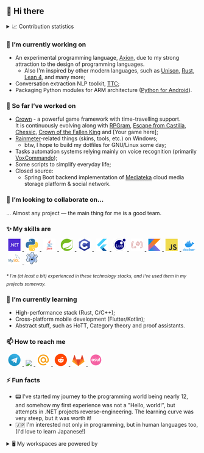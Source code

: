## 👋 Hi there

<details>
     <summary>📈 Contribution statistics</summary>
     <table>
          <tr>
              <td><img src="https://github-readme-stats-f1uctus.vercel.app/api?username=F1uctus&theme=vue&show_icons=true&include_all_commits=true&hide_border=true&hide_title=true" /></td>
              <td><img src="https://github-readme-stats-f1uctus.vercel.app/api/top-langs/?username=F1uctus&theme=vue&hide_border=true&layout=compact" /></td>
          </tr>
     </table>
     <img src="https://cr-skills-chart-widget.azurewebsites.net/api/api?username=F1uctus" />
</details>

### 🔭 I’m currently working on
* An experimental programming language, [Axion](https://github.com/F1uctus/Axion), due to my strong attraction to the design of programming languages.
  * Also I'm inspired by other modern languages, such as [Unison](https://www.unison-lang.org), [Rust](https://www.rust-lang.org), [Lean 4](https://github.com/leanprover/lean4), and many more;
* Conversation extraction NLP toolkit, [TTC](https://github.com/F1uctus/ttc);
* Packaging Python modules for ARM architecture ([Python for Android](https://github.com/F1uctus/p4a-recipes)).

### 🎯 So far I’ve worked on
* [Crown](https://github.com/F1uctus/crown) - a powerful game framework with time-travelling support.
  <br>It is continuously evolving along with [RPGram](https://github.com/Zemllia/RPGram), [Escape from Castilla](https://github.com/F1uctus/escape-from-castilla), [Chessic](https://gitlab.com/F1uctus/Chessic), [Crown of the Fallen King](https://github.com/F1uctus/cotfk) and [Your game here];
* [Rainmeter](https://rainmeter.net)-related things (skins, tools, etc.) on Windows;
  * btw, I hope to build my dotfiles for GNU/Linux some day;
* Tasks automation systems relying mainly on voice recognition (primarily [VoxCommando](http://voxcommando.com/home/));
* Some scripts to simplify everyday life;
* Closed source:
  * Spring Boot backend implementation of [Mediateka](https://media.dev.mediago.site) cloud media storage platform & social network.

### 👯 I’m looking to collaborate on...
... Almost any project — the main thing for me is a good team.

### ✨ My skills are

<p float="left">
  <a href="https://www.google.com/search?q=.NET">
    <img width="32" hspace="5" src="https://github.com/F1uctus/F1uctus/blob/master/images/dotnet.png" />
  </a>
  <a href="https://www.google.com/search?q=Python">
    <img width="32" hspace="5" src="https://github.com/F1uctus/F1uctus/blob/master/images/python.png" />
  </a>
  <a href="https://www.google.com/search?q=Java">
    <img width="32" hspace="5" src="https://github.com/F1uctus/F1uctus/blob/master/images/java.png" />
  </a>
  <a href="https://www.google.com/search?q=Spring+Framework">
    <img width="32" hspace="5" src="https://github.com/F1uctus/F1uctus/blob/master/images/spring.svg" />
  </a>
  <a href="https://www.google.com/search?q=C+programming+language">
    <img width="32" hspace="5" src="https://github.com/F1uctus/F1uctus/blob/master/images/c.png" />
  </a>
  <a href="https://www.google.com/search?q=Flutter">
    <img width="32" hspace="5" src="https://github.com/F1uctus/F1uctus/blob/master/images/flutter.svg" />
  </a>
  <a href="https://www.google.com/search?q=Lua">
    <img width="32" hspace="5" src="https://github.com/F1uctus/F1uctus/blob/master/images/lua.svg" />
  </a>
  <a href="https://www.google.com/search?q=Regular+Expressions">
    <img width="32" hspace="5" src="https://github.com/F1uctus/F1uctus/blob/master/images/regex.png" />
  </a>
  <a href="https://www.google.com/search?q=Kotlin">
    <img width="32" hspace="5" src="https://github.com/F1uctus/F1uctus/blob/master/images/kotlin.png" />
  </a>
  <a href="https://www.google.com/search?q=JavaScript">
    <img width="32" hspace="5" src="https://github.com/F1uctus/F1uctus/blob/master/images/js.png" />
  </a>
  <a href="https://www.google.com/search?q=Docker">
    <img width="32" hspace="5" src="https://github.com/F1uctus/F1uctus/blob/master/images/docker.webp" />
  </a>
  <a href="https://www.google.com/search?q=MySQL">
    <img width="32" hspace="5" src="https://github.com/F1uctus/F1uctus/blob/master/images/mysql.png" />
  </a>
  <a href="https://www.google.com/search?q=Lazarus">
    <img width="32" hspace="5" src="https://github.com/F1uctus/F1uctus/blob/master/images/lazarus.png" />
  </a>
</p>

<sub><i>* I'm (at least a bit) experienced in these technology stacks, and I've used them in my projects someway.</i></sub>

### 🌱 I’m currently learning
- High-performance stack (Rust, C/C++);
- Cross-platform mobile development (Flutter/Kotlin);
- Abstract stuff, such as HoTT, Category theory and proof assistants.

### 📫 How to reach me

<p float="left">
  <a href="https://t.me/F1uctus">
    <img width="32" hspace="5" src="https://github.com/F1uctus/F1uctus/blob/master/images/social/telegram.png" />
  </a>
  <a href="https://codeberg.org/f1uctus">
    <img width="32" hspace="5" src="https://codeberg.org/assets/img/logo.png" />
  </a>
  <a href="mailto:ilya.i.nikitin@proton.me">
    <img width="32" hspace="5" src="https://github.com/F1uctus/F1uctus/blob/master/images/social/mail.ru.png" /> 
  </a>
  <a href="https://reddit.com/u/F1uctus">
    <img width="32" hspace="5" src="https://github.com/F1uctus/F1uctus/blob/master/images/social/reddit.png" /> 
  </a>
  <a href="https://gitlab.com/F1uctus">
    <img width="32" hspace="5" src="https://github.com/F1uctus/F1uctus/blob/master/images/social/gitlab.svg" /> 
  </a>
  <a href="https://osu.ppy.sh/users/F1uctus">
    <img width="32" hspace="5" src="https://github.com/F1uctus/F1uctus/blob/master/images/social/osu!.png" />
  </a>
</p>

### ⚡ Fun facts
- 📟 I've started my journey to the programming world being nearly 12, and somehow my first experience was not a "Hello, world!",
but attempts in .NET projects reverse-engineering. The learning curve was very steep, but it was worth it!
- 🇯🇵 I'm interested not only in programming, but in human languages too, (I'd love to learn Japanese!)

<details>
    <summary>
         🖥️ My workspaces are powered by
    </summary>
    <ul>
         <li>Windows</li>
         <ul>
              <li>11 Insider Preview</li>
         </ul>
    </ul>
    <ul>
         <li>Unix</li>
         <ul>
              <li>NixOS</li>
              <li>Arch Linux [Windows Subsystem for Linux]</li>
              <li>Android 11 [Termux]</li>
         </ul>
    </ul>
</details>
